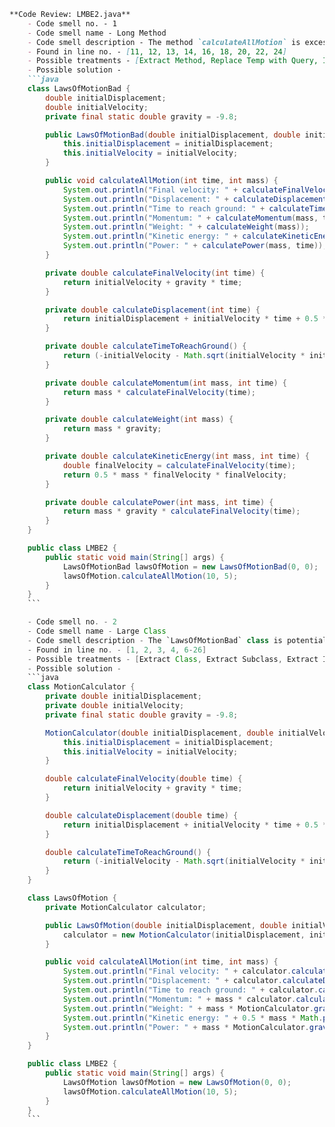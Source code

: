 ```markdown
**Code Review: LMBE2.java**
    - Code smell no. - 1
    - Code smell name - Long Method
    - Code smell description - The method `calculateAllMotion` is excessively long, performing multiple calculations in sequence which makes it hard to read and maintain.
    - Found in line no. - [11, 12, 13, 14, 16, 18, 20, 22, 24]
    - Possible treatments - [Extract Method, Replace Temp with Query, Introduce Parameter Object or Preserve Whole Object, Decompose Conditional]
    - Possible solution - 
    ```java
    class LawsOfMotionBad {
        double initialDisplacement;
        double initialVelocity;
        private final static double gravity = -9.8;

        public LawsOfMotionBad(double initialDisplacement, double initialVelocity) {
            this.initialDisplacement = initialDisplacement;
            this.initialVelocity = initialVelocity;
        }

        public void calculateAllMotion(int time, int mass) {
            System.out.println("Final velocity: " + calculateFinalVelocity(time));
            System.out.println("Displacement: " + calculateDisplacement(time));
            System.out.println("Time to reach ground: " + calculateTimeToReachGround());
            System.out.println("Momentum: " + calculateMomentum(mass, time));
            System.out.println("Weight: " + calculateWeight(mass));
            System.out.println("Kinetic energy: " + calculateKineticEnergy(mass, time));
            System.out.println("Power: " + calculatePower(mass, time));
        }

        private double calculateFinalVelocity(int time) {
            return initialVelocity + gravity * time;
        }

        private double calculateDisplacement(int time) {
            return initialDisplacement + initialVelocity * time + 0.5 * gravity * time * time;
        }

        private double calculateTimeToReachGround() {
            return (-initialVelocity - Math.sqrt(initialVelocity * initialVelocity - 2 * gravity * initialDisplacement)) / gravity;
        }

        private double calculateMomentum(int mass, int time) {
            return mass * calculateFinalVelocity(time);
        }

        private double calculateWeight(int mass) {
            return mass * gravity;
        }

        private double calculateKineticEnergy(int mass, int time) {
            double finalVelocity = calculateFinalVelocity(time);
            return 0.5 * mass * finalVelocity * finalVelocity;
        }

        private double calculatePower(int mass, int time) {
            return mass * gravity * calculateFinalVelocity(time);
        }
    }

    public class LMBE2 {
        public static void main(String[] args) {
            LawsOfMotionBad lawsOfMotion = new LawsOfMotionBad(0, 0);
            lawsOfMotion.calculateAllMotion(10, 5);
        }
    }
    ```

    - Code smell no. - 2
    - Code smell name - Large Class
    - Code smell description - The `LawsOfMotionBad` class is potentially too large as it contains multiple behaviors related to motion calculations.
    - Found in line no. - [1, 2, 3, 4, 6-26]
    - Possible treatments - [Extract Class, Extract Subclass, Extract Interface, Duplicate Observed Data]
    - Possible solution - 
    ```java
    class MotionCalculator {
        private double initialDisplacement;
        private double initialVelocity;
        private final static double gravity = -9.8;

        MotionCalculator(double initialDisplacement, double initialVelocity) {
            this.initialDisplacement = initialDisplacement;
            this.initialVelocity = initialVelocity;
        }

        double calculateFinalVelocity(double time) {
            return initialVelocity + gravity * time;
        }

        double calculateDisplacement(double time) {
            return initialDisplacement + initialVelocity * time + 0.5 * gravity * time * time;
        }

        double calculateTimeToReachGround() {
            return (-initialVelocity - Math.sqrt(initialVelocity * initialVelocity - 2 * gravity * initialDisplacement)) / gravity;
        }
    }

    class LawsOfMotion {
        private MotionCalculator calculator;

        public LawsOfMotion(double initialDisplacement, double initialVelocity) {
            calculator = new MotionCalculator(initialDisplacement, initialVelocity);
        }

        public void calculateAllMotion(int time, int mass) {
            System.out.println("Final velocity: " + calculator.calculateFinalVelocity(time));
            System.out.println("Displacement: " + calculator.calculateDisplacement(time));
            System.out.println("Time to reach ground: " + calculator.calculateTimeToReachGround());
            System.out.println("Momentum: " + mass * calculator.calculateFinalVelocity(time));
            System.out.println("Weight: " + mass * MotionCalculator.gravity);
            System.out.println("Kinetic energy: " + 0.5 * mass * Math.pow(calculator.calculateFinalVelocity(time), 2));
            System.out.println("Power: " + mass * MotionCalculator.gravity * calculator.calculateFinalVelocity(time));
        }
    }

    public class LMBE2 {
        public static void main(String[] args) {
            LawsOfMotion lawsOfMotion = new LawsOfMotion(0, 0);
            lawsOfMotion.calculateAllMotion(10, 5);
        }
    }
    ```
```